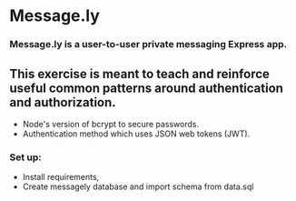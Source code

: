 # Message.ly

<h3>Message.ly is a user-to-user private messaging Express app. </h3>

<h2>This exercise is meant to teach and reinforce useful common patterns around authentication and authorization.</h2>

<ul>
  
  <li>Node's version of bcrypt to secure passwords.</li>
  <li> Authentication method which uses JSON web tokens (JWT).</li>
 
</ul>

<h3>Set up:</h3>

<ul>
  
  <li>Install requirements,</li>
  <li>Create messagely database and import schema from data.sql</li>
 
</ul>
